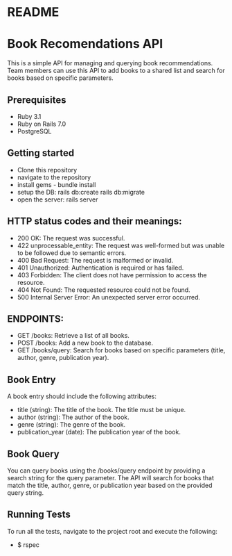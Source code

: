 # README
# Book Recomendations API
This is a simple API for managing and querying book recommendations. 
Team members can use this API to add books to a shared list and search for books based on specific parameters.

## Prerequisites

- Ruby 3.1
- Ruby on Rails 7.0
- PostgreSQL

## Getting started
- Clone this repository 
- navigate to the repository
- install gems - bundle install
- setup the DB: rails db:create rails db:migrate
- open the server: rails server

## HTTP status codes and their meanings:

- 200 OK: The request was successful.
- 422 unprocessable_entity: The request was well-formed but was unable to be followed due to semantic errors.
- 400 Bad Request: The request is malformed or invalid.
- 401 Unauthorized: Authentication is required or has failed.
- 403 Forbidden: The client does not have permission to access the resource.
- 404 Not Found: The requested resource could not be found.
- 500 Internal Server Error: An unexpected server error occurred.


## ENDPOINTS:
- GET /books: Retrieve a list of all books.
- POST /books: Add a new book to the database.
- GET /books/query: Search for books based on specific parameters (title, author, genre, publication year).

## Book Entry
A book entry should include the following attributes:

- title (string): The title of the book. The title must be unique.
- author (string): The author of the book.
- genre (string): The genre of the book.
- publication_year (date): The publication year of the book.

## Book Query
You can query books using the /books/query endpoint by providing a search string for the query parameter.
The API will search for books that match the title, author, genre, or publication year based on the provided query string.

## Running Tests
To run all the tests, navigate to the project root and execute the following: 
- $ rspec

